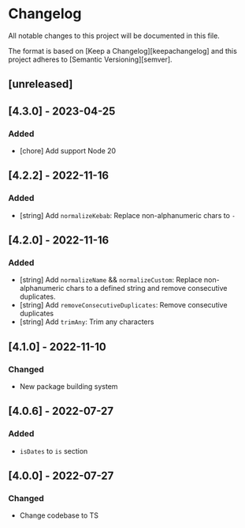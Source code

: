 # Changelog

All notable changes to this project will be documented in this file.

The format is based on [Keep a Changelog][keepachangelog]
and this project adheres to [Semantic Versioning][semver].

## [unreleased]

## [4.3.0] - 2023-04-25

### Added

- [chore] Add support Node 20

## [4.2.2] - 2022-11-16

### Added

- [string] Add `normalizeKebab`: Replace non-alphanumeric chars to `-`

## [4.2.0] - 2022-11-16

### Added

- [string] Add `normalizeName` && `normalizeCustom`: Replace non-alphanumeric chars to a defined string and remove
  consecutive duplicates.
- [string] Add `removeConsecutiveDuplicates`: Remove consecutive duplicates
- [string] Add `trimAny`: Trim any characters

## [4.1.0] - 2022-11-10

### Changed

- New package building system

## [4.0.6] - 2022-07-27

### Added

- `isDates` to `is` section

## [4.0.0] - 2022-07-27

### Changed

- Change codebase to TS
